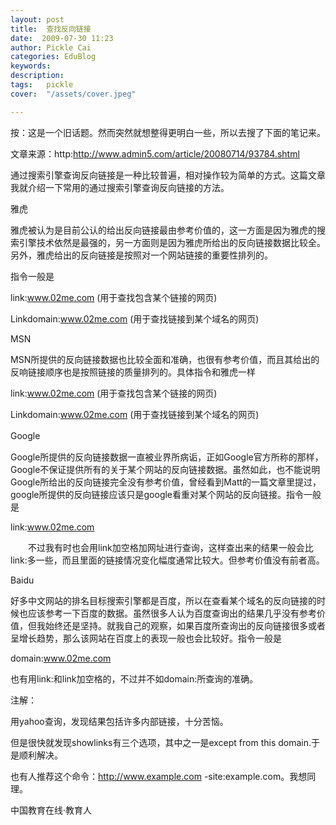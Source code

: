 ```yaml
---
layout: post  
title:  查找反向链接  
date:  2009-07-30 11:23  
author: Pickle Cai  
categories: EduBlog  
keywords: 
description:   
tags:	pickle   
cover:  "/assets/cover.jpeg"  

---  
```

    
按：这是一个旧话题。然而突然就想整得更明白一些，所以去搜了下面的笔记来。



文章来源：http:http://www.admin5.com/article/20080714/93784.shtml



 



通过搜索引擎查询反向链接是一种比较普遍，相对操作较为简单的方式。这篇文章我就介绍一下常用的通过搜索引擎查询反向链接的方法。





雅虎



雅虎被认为是目前公认的给出反向链接最由参考价值的，这一方面是因为雅虎的搜索引擎技术依然是最强的，另一方面则是因为雅虎所给出的反向链接数据比较全。另外，雅虎给出的反向链接是按照对一个网站链接的重要性排列的。



指令一般是







link:www.02me.com (用于查找包含某个链接的网页) 

Linkdomain:www.02me.com (用于查找链接到某个域名的网页)

MSN



MSN所提供的反向链接数据也比较全面和准确，也很有参考价值，而且其给出的反响链接顺序也是按照链接的质量排列的。具体指令和雅虎一样







link:www.02me.com (用于查找包含某个链接的网页) 

Linkdomain:www.02me.com (用于查找链接到某个域名的网页)

Google　　



Google所提供的反向链接数据一直被业界所病诟，正如Google官方所称的那样，Google不保证提供所有的关于某个网站的反向链接数据。虽然如此，也不能说明Google所给出的反向链接完全没有参考价值，曾经看到Matt的一篇文章里提过，google所提供的反向链接应该只是google看重对某个网站的反向链接。指令一般是









link:www.02me.com

　　不过我有时也会用link加空格加网址进行查询，这样查出来的结果一般会比link:多一些，而且里面的链接情况变化幅度通常比较大。但参考价值没有前者高。





Baidu



好多中文网站的排名目标搜索引擎都是百度，所以在查看某个域名的反向链接的时候也应该参考一下百度的数据。虽然很多人认为百度查询出的结果几乎没有参考价值，但我始终还是坚持。就我自己的观察，如果百度所查询出的反向链接很多或者呈增长趋势，那么该网站在百度上的表现一般也会比较好。指令一般是







domain:www.02me.com



也有用link:和link加空格的，不过并不如domain:所查询的准确。



 



注解：



用yahoo查询，发现结果包括许多内部链接，十分苦恼。



但是很快就发现showlinks有三个选项，其中之一是except from this domain.于是顺利解决。



也有人推荐这个命令：http://www.example.com -site:example.com。我想同理。



		    
 中国教育在线·教育人

